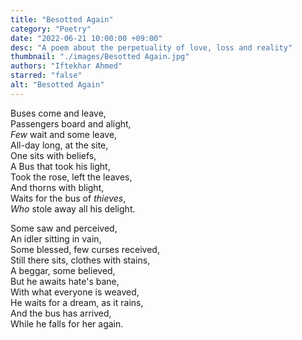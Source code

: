 ```yaml
---
title: "Besotted Again"
category: "Poetry"
date: "2022-06-21 10:00:00 +09:00"
desc: "A poem about the perpetuality of love, loss and reality"
thumbnail: "./images/Besotted Again.jpg"
authors: "Iftekhar Ahmed"
starred: "false"
alt: "Besotted Again"
---
```


Buses come and leave,  
Passengers board and alight,   
*Few* wait and some leave,  
All-day long, at the site,  
One sits with beliefs,  
A Bus that took his light,  
Took the rose, left the leaves,   
And thorns with blight,  
Waits for the bus of *thieves*,  
*Who* stole away all his delight.  


Some saw and perceived,   
An idler sitting in vain,  
Some blessed, few curses received,  
Still there sits, clothes with stains,  
A beggar, some believed,   
But he awaits hate's bane,  
With what everyone is weaved,  
He waits for a dream, as it rains,   
And the bus has arrived,  
While he falls for her again.   
